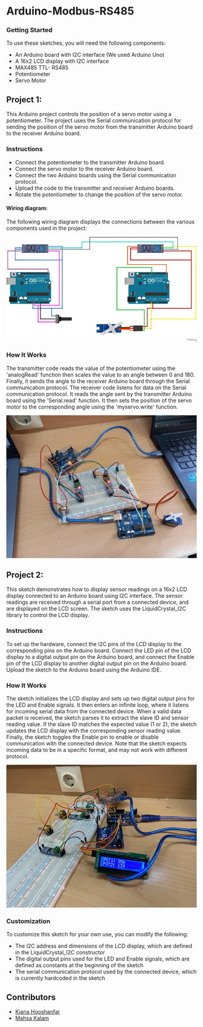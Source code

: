 # Arduino-Modbus-RS485

### Getting Started
To use these sketches, you will need the following components:

- An Arduino board with I2C interface (We used Arduino Uno)
- A 16x2 LCD display with I2C interface 
- MAX485 TTL- RS485
- Potentiometer 
- Servo Motor

## Project 1: 
This Arduino project controls the position of a servo motor using a potentiometer. The project uses the Serial communication protocol for sending the position of the servo motor from the transmitter Arduino board to the receiver Arduino board.

### Instructions
- Connect the potentiometer to the transmitter Arduino board.
- Connect the servo motor to the receiver Arduino board.
- Connect the two Arduino boards using the Serial communication protocol.
- Upload the code to the transmitter and receiver Arduino boards.
- Rotate the potentiometer to change the position of the servo motor.

#### Wiring diagram:
The following wiring diagram displays the connections between the various components used in the project:

![Alt text](Images/wiring-diagram.png)


### How It Works
The transmitter code reads the value of the potentiometer using the 'analogRead' function then scales the value to an angle between 0 and 180. Finally, it sends the angle to the receiver Arduino board through the Serial communication protocol.
The receiver code listens for data on the Serial communication protocol. It reads the angle sent by the transmitter Arduino board using the 'Serial.read' function. It then sets the position of the servo motor to the corresponding angle using the 'myservo.write' function.

![Alt text](Images/servo-control.jpg)

## Project 2: 
This sketch demonstrates how to display sensor readings on a 16x2 LCD display connected to an Arduino board using I2C interface. The sensor readings are received through a serial port from a connected device, and are displayed on the LCD screen. The sketch uses the LiquidCrystal_I2C library to control the LCD display.

### Instructions
To set up the hardware, connect the I2C pins of the LCD display to the corresponding pins on the Arduino board. Connect the LED pin of the LCD display to a digital output pin on the Arduino board, and connect the Enable pin of the LCD display to another digital output pin on the Arduino board.
Upload the sketch to the Arduino board using the Arduino IDE. 



### How It Works
The sketch initializes the LCD display and sets up two digital output pins for the LED and Enable signals. It then enters an infinite loop, where it listens for incoming serial data from the connected device.
When a valid data packet is received, the sketch parses it to extract the slave ID and sensor reading value. If the slave ID matches the expected value (1 or 2), the sketch updates the LCD display with the corresponding sensor reading value.
Finally, the sketch toggles the Enable pin to enable or disable communication with the connected device.
Note that the sketch expects incoming data to be in a specific format, and may not work with different protocol.

![Alt text](Images/LCD-display.jpg)

### Customization
To customize this sketch for your own use, you can modify the following:
- The I2C address and dimensions of the LCD display, which are defined in the LiquidCrystal_I2C constructor
- The digital output pins used for the LED and Enable signals, which are defined as constants at the beginning of the sketch
- The serial communication protocol used by the connected device, which is currently hardcoded in the sketch

## Contributors
- [Kiana Hooshanfar](https://www.github.com/K-Hooshanfar)
- [Mahsa Kalam](https://www.github.com/klammhsa)

